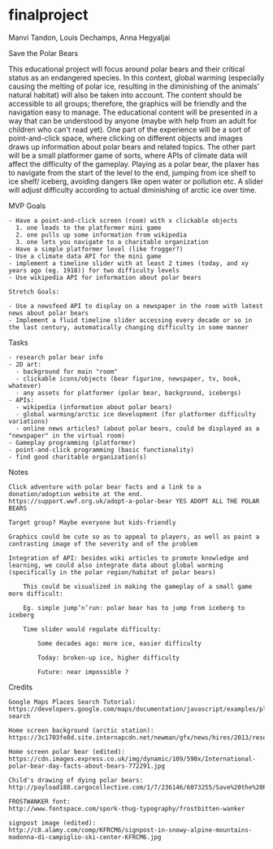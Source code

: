 # finalproject

Manvi Tandon, Louis Dechamps, Anna Hegyaljai


Save the Polar Bears

This educational project will focus around polar bears and their critical status as an endangered species. In this context, global warming (especially causing the melting of polar ice, resulting in the diminishing of the animals' natural habitat) will also be taken into account. The content should be accessible to all groups; therefore, the graphics will be friendly and the navigation easy to manage. The educational content will be presented in a way that can be understood by anyone (maybe with help from an adult for children who can't read yet). One part of the experience will be a sort of point-and-click space, where clicking on different objects and images draws up information about polar bears and related topics. The other part will be a small platformer game of sorts, where APIs of climate data will affect the difficulty of the gameplay. Playing as a polar bear, the plaxer has to navigate from the start of the level to the end, jumping from ice shelf to ice shelf/ iceberg, avoiding dangers like open water or pollution etc. A slider will adjust difficulty according to actual diminishing of arctic ice over time.


MVP Goals

    - Have a point-and-click screen (room) with x clickable objects
      1. one leads to the platformer mini game
      2. one pulls up some information from wikipedia
      3. one lets you navigate to a charitable organization
    - Have a simple platformer level (like frogger?)
    - Use a climate data API for the mini game
    - implement a timeline slider with at least 2 times (today, and xy years ago (eg. 1918)) for two difficulty levels
    - Use wikipedia API for information about polar bears

    Stretch Goals:

    - Use a newsfeed API to display on a newspaper in the room with latest news about polar bears
    - Implement a fluid timeline slider accessing every decade or so in the last century, automatically changing difficulty in some manner

Tasks

    - research polar bear info
    - 2D art:
      - background for main "room"
      - clickable icons/objects (bear figurine, newspaper, tv, book, whatever)
      - any assets for platformer (polar bear, background, icebergs)
    - APIs:
      - wikipedia (information about polar bears)
      - global warming/arctic ice development (for platformer difficulty variations)
      - online news articles? (about polar bears, could be displayed as a "newspaper" in the virtual room)
    - Gameplay programming (platformer)
    - point-and-click programming (basic functionality)
    - find good charitable organization(s)



Notes

    Click adventure with polar bear facts and a link to a donation/adoption website at the end. https://support.wwf.org.uk/adopt-a-polar-bear YES ADOPT ALL THE POLAR BEARS

    Target group? Maybe everyone but kids-friendly

    Graphics could be cute so as to appeal to players, as well as paint a contrasting image of the severity and of the problem

    Integration of API: besides wiki articles to promote knowledge and learning, we could also integrate data about global warming (specifically in the polar region/habitat of polar bears)

        This could be visualized in making the gameplay of a small game more difficult:

        Eg. simple jump’n’run: polar bear has to jump from iceberg to iceberg

        Time slider would regulate difficulty:

            Some decades ago: more ice, easier difficulty

            Today: broken-up ice, higher difficulty

            Future: near impossible ?

Credits

    Google Maps Places Search Tutorial:
    https://developers.google.com/maps/documentation/javascript/examples/place-search

    Home screen background (arctic station):
    https://3c1703fe8d.site.internapcdn.net/newman/gfx/news/hires/2013/researchstat.jpg

    Home screen polar bear (edited):
    https://cdn.images.express.co.uk/img/dynamic/109/590x/International-polar-bear-day-facts-about-bears-772291.jpg

    Child's drawing of dying polar bears:
    http://payload188.cargocollective.com/1/7/236146/6073255/Save%20the%20Polar%20bears%20drawing%20670.jpg

    FROSTWANKER font:
    http://www.fontspace.com/spork-thug-typography/frostbitten-wanker

    signpost image (edited):
    http://c8.alamy.com/comp/KFRCM6/signpost-in-snowy-alpine-mountains-madonna-di-campiglio-ski-center-KFRCM6.jpg
